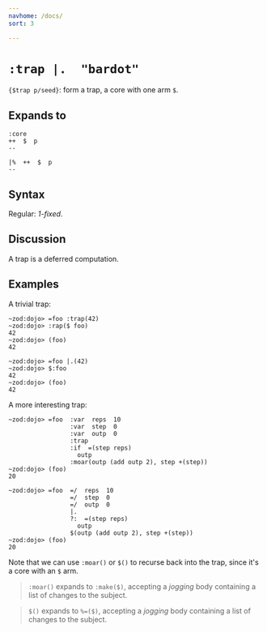 ```yaml
---
navhome: /docs/
sort: 3

---
```


# `:trap |.  "bardot"`

`{$trap p/seed}`: form a trap, a core with one arm `$`.

## Expands to

```
:core
++  $  p
--
```

```
|%  ++  $  p
--
```

## Syntax

Regular: *1-fixed*.

## Discussion

A trap is a deferred computation.

## Examples

A trivial trap:

```
~zod:dojo> =foo :trap(42)
~zod:dojo> :rap($ foo)
42
~zod:dojo> (foo)
42
```

```
~zod:dojo> =foo |.(42)
~zod:dojo> $:foo
42
~zod:dojo> (foo)
42
```

A more interesting trap:

```
~zod:dojo> =foo  :var  reps  10
                 :var  step  0
                 :var  outp  0
                 :trap
                 :if  =(step reps)
                   outp
                 :moar(outp (add outp 2), step +(step))
~zod:dojo> (foo)
20
```

```
~zod:dojo> =foo  =/  reps  10
                 =/  step  0
                 =/  outp  0
                 |.
                 ?:  =(step reps)
                   outp
                 $(outp (add outp 2), step +(step))
~zod:dojo> (foo)
20
```

Note that we can use `:moar()` or `$()` to recurse back into the
trap, since it's a core with an `$` arm.

> `:moar()` expands to `:make($)`, accepting a *jogging* body containing a list
> of changes to the subject.

> `$()` expands to `%=($)`, accepting a *jogging* body containing a
> list of changes to the subject.
